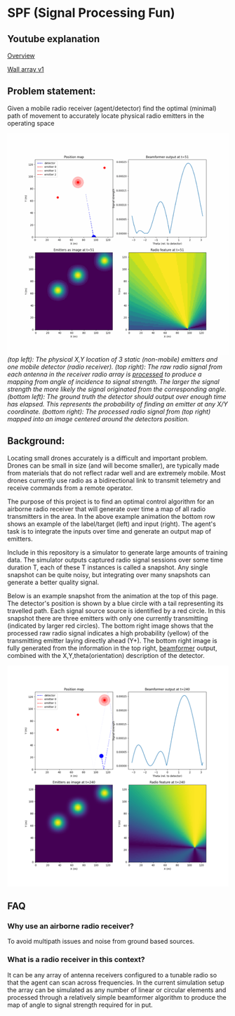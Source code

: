 # SPF (Signal Processing Fun)

## Youtube explanation

[Overview](https://www.youtube.com/watch?v=vj99KvB2AcA)

[Wall array v1](https://youtu.be/ljlRKGjBUoE)

## Problem statement:

Given a mobile radio receiver (agent/detector) find the optimal (minimal) path of movement to accurately locate physical radio emitters in the operating space

![Example session](images/01_example_animation.gif)
*(top left): The physical X,Y location of 3 static (non-mobile) emitters and one mobile detector (radio receiver). (top right): The raw radio signal from each antenna in the receiver radio array is [processed](software/notebooks/03_beamformer_wNoise.ipynb) to produce a mapping from angle of incidence to signal strength. The larger the signal strength the more likely the signal originated from the corresponding angle. (bottom left): The ground truth the detector should output over enough time has elapsed. This represents the probability of finding an emitter at any X/Y coordinate. (bottom right): The processed radio signal from (top right) mapped into an image centered around the detectors position.*

## Background:

Locating small drones accurately is a difficult and important problem. Drones can be small in size (and will become smaller), are typically made from materials that do not reflect radar well and are extremely mobile. Most drones currently use radio as a bidirectional link to transmit telemetry and receive commands from a remote operator.

The purpose of this project is to find an optimal control algorithm for an airborne radio receiver that will generate over time a map of all radio transmitters in the area.
In the above example animation the bottom row shows an example of the label/target (left) and input (right). The agent's task is to integrate the inputs over time and generate an output map of emitters.    

Include in this repository is a simulator to generate large amounts of training data. The simulator outputs captured radio signal sessions over some time duration T, each of these T instances is called a snapshot. Any single snapshot can be quite noisy, but integrating over many snapshots can generate a better quality signal. 

Below is an example snapshot from the animation at the top of this page. The detector's position is shown by a blue circle with a tail representing its travelled path. Each signal source source is identified by a red circle. In this snapshot there are three emitters with only one currently transmitting (indicated by larger red circles). The bottom right image shows that the processed raw radio signal indicates a high probability (yellow) of the transmitting emitter laying directly ahead (Y+). The bottom right image is fully generated from the information in the top right, [beamformer](software/notebooks/03_beamformer_wNoise.ipynb) output, combined with the X,Y,theta(orientation) description of the detector.  
 
![Example snapshot](images/01_emitter_right_example.png)


## FAQ 

### Why use an airborne radio receiver?

To avoid multipath issues and noise from ground based sources.

### What is a radio receiver in this context?

It can be any array of antenna receivers configured to a tunable radio so that the agent can scan across frequencies. In the current simulation setup the array can be simulated as any number of linear or circular elements and processed through a relatively simple beamformer algorithm to produce the map of angle to signal strength required for in
put.



